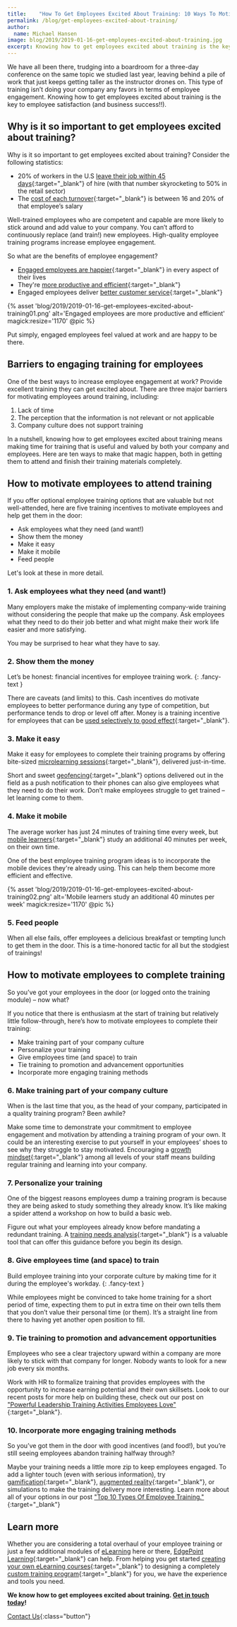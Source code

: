 ```yaml
---
title:    "How To Get Employees Excited About Training: 10 Ways To Motivate Them"
permalink: /blog/get-employees-excited-about-training/
author:
  name: Michael Hansen
image: blog/2019/2019-01-16-get-employees-excited-about-training.jpg
excerpt: Knowing how to get employees excited about training is the key to improving employee satisfaction (and business success!). Here's how to motivate them.
---
```


We have all been there, trudging into a boardroom for a three-day conference on the same topic we studied last year, leaving behind a pile of work that just keeps getting taller as the instructor drones on. This type of training isn’t doing your company any favors in terms of employee engagement. Knowing how to get employees excited about training is the key to employee satisfaction (and business success!!).

## Why is it so important to get employees excited about training?

Why is it so important to get employees excited about training? Consider the following statistics:

* 20% of workers in the U.S [leave their job within 45 days](https://www.bls.gov/news.release/jolts.nr0.htm){:target="_blank"} of hire (with that number skyrocketing to 50% in the retail sector)
* The [cost of each turnover](http://www.recruiteze.com/cost-hire-new-employee/){:target="_blank"} is between 16 and 20% of that employee’s salary

Well-trained employees who are competent and capable are more likely to stick around and add value to your company. You can’t afford to continuously replace (and train!) new employees. High-quality employee training programs increase employee engagement.

So what are the benefits of employee engagement?

* [Engaged employees are happier](https://www.gallup.com/workplace/236483/enhances-benefits-employee-engagement.aspx){:target="_blank"} in every aspect of their lives
* They're [more productive and efficient](https://news.gallup.com/businessjournal/190352/managing-employee-risk-requires-culture-compliance.aspx){:target="_blank"}
* Engaged employees deliver [better customer service](https://www.forbes.com/sites/christinecomaford/2017/07/08/the-surprising-link-between-customer-experience-and-employee-engagement/#2b2aab0cb512){:target="_blank"}

{% asset 'blog/2019/2019-01-16-get-employees-excited-about-training01.png'
  alt='Engaged employees are more productive and efficient'
  magick:resize='1170' @pic %}

Put simply, engaged employees feel valued at work and are happy to be there.

## Barriers to engaging training for employees

One of the best ways to increase employee engagement at work? Provide excellent training they can get excited about. There are three major barriers for motivating employees around training, including:

1. Lack of time
2. The perception that the information is not relevant or not applicable
3. Company culture does not support training

In a nutshell, knowing how to get employees excited about training means making time for training that is useful and valued by both your company and employees. Here are ten ways to make that magic happen, both in getting them to attend and finish their training materials completely.

## How to motivate employees to attend training

If you offer optional employee training options that are valuable but not well-attended, here are five training incentives to motivate employees and help get them in the door:

* Ask employees what they need (and want!)
* Show them the money
* Make it easy
* Make it mobile
* Feed people 

Let's look at these in more detail. 

### 1. Ask employees what they need (and want!)

Many employers make the mistake of implementing company-wide training without considering the people that make up the company.
Ask employees what they need to do their job better and what might make their work life easier and more satisfying. 

You may be surprised to hear what they have to say.

### 2. Show them the money

Let’s be honest: financial incentives for employee training work.
{: .fancy-text }

There are caveats (and limits) to this. Cash incentives do motivate employees to better performance during any type of competition, but performance tends to drop or level off after. Money is a training incentive for employees that can be [used selectively to good effect](https://www.business.com/articles/gal-rimon-monetary-rewards/){:target="_blank"}.

### 3. Make it easy

Make it easy for employees to complete their training programs by offering bite-sized [microlearning sessions](/blog/types-of-microlearning/){:target="_blank"}, delivered just-in-time.

Short and sweet [geofencing](/blog/geofencing/){:target="_blank"} options delivered out in the field as a push notification to their phones can also give employees what they need to do their work. Don’t make employees struggle to get trained – let learning come to them.

### 4. Make it mobile

The average worker has just 24 minutes of training time every week, but [mobile learners](/blog/what-is-mlearning/){:target="_blank"} study an additional 40 minutes per week, on their own time.

One of the best employee training program ideas is to incorporate the mobile devices they're already using. This can help them become more efficient and effective.

{% asset 'blog/2019/2019-01-16-get-employees-excited-about-training02.png'
  alt='Mobile learners study an additional 40 minutes per week'
  magick:resize='1170' @pic %}

### 5. Feed people

When all else fails, offer employees a delicious breakfast or tempting lunch to get them in the door. This is a time-honored tactic for all but the stodgiest of trainings!

## How to motivate employees to complete training

So you’ve got your employees in the door (or logged onto the training module) – now what?

If you notice that there is enthusiasm at the start of training but relatively little follow-through, here’s how to motivate employees to complete their training:

* Make training part of your company culture
* Personalize your training
* Give employees time (and space) to train
* Tie training to promotion and advancement opportunities
* Incorporate more engaging training methods

### 6. Make training part of your company culture

When is the last time that you, as the head of your company, participated in a quality training program? Been awhile?

Make some time to demonstrate your commitment to employee engagement and motivation by attending a training program of your own. It could be an interesting exercise to put yourself in your employees’ shoes to see why they struggle to stay motivated. Encouraging a [growth mindset](https://www.bigthinkedge.com/blog/how-a-growth-mindset-leads-to-innovation-engagement){:target="_blank"} among all levels of your staff means building regular training and learning into your company.

### 7. Personalize your training

One of the biggest reasons employees dump a training program is because they are being asked to study something they already know. It’s like making a spider attend a workshop on how to build a basic web.

Figure out what your employees already know before mandating a redundant training. A [training needs analysis](/blog/training-needs-analysis/){:target="_blank"} is a valuable tool that can offer this guidance before you begin its design.

### 8. Give employees time (and space) to train

Build employee training into your corporate culture by making time for it during the employee's workday.
{: .fancy-text }

While employees might be convinced to take home training for a short period of time, expecting them to put in extra time on their own tells them that you don’t value their personal time (or them). It’s a straight line from there to having yet another open position to fill.

### 9. Tie training to promotion and advancement opportunities

Employees who see a clear trajectory upward within a company are more likely to stick with that company for longer. Nobody wants to look for a new job every six months.

Work with HR to formalize training that provides employees with the opportunity to increase earning potential and their own skillsets. Look to our recent posts for more help on building these, check out our post on ["Powerful Leadership Training Activities Employees Love"](/blog/leadership-training-activities-for-employees/){:target="_blank"}.

### 10. Incorporate more engaging training methods

So you’ve got them in the door with good incentives (and food!), but you’re still seeing employees abandon training halfway through?

Maybe your training needs a little more zip to keep employees engaged. To add a lighter touch (even with serious information), try [gamification](/blog/gamification-in-elearning/){:target="_blank"}, [augmented reality](/blog/future-of-augmented-reality/){:target="_blank"}, or simulations to make the training delivery more interesting. Learn more about all of your options in our post ["Top 10 Types Of Employee Training."](/blog/top-10-types-of-employee-training/){:target="_blank"}

## Learn more

Whether you are considering a total overhaul of your employee training or just a few additional modules of [eLearning](/blog/advantages-of-elearning/) here or there, [EdgePoint Learning](/){:target="_blank"} can help. From helping you get started [creating your own eLearning courses](/blog/how-to-create-your-custom-elearning-course-with-25-free-tools/){:target="_blank"} to designing a completely [custom training program](/custom-elearning-course-development/){:target="_blank"} for you, we have the experience and tools you need.

<strong>We know how to get employees excited about training. [Get in touch today](/contact/)!</strong>

[Contact Us](/contact/ ){:class="button"}